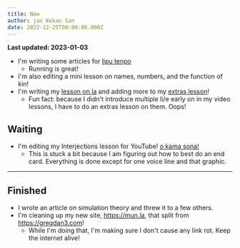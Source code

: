 ```yaml
---
title: Now
author: jan Kekan San
date: 2022-12-25T00:00:00.000Z
---
```

**Last updated: 2023-01-03**

- I'm writing some articles for [lipu tenpo](https://liputenpo.org/)
  - Running is great!
- I'm also editing a mini lesson on names, numbers, and the function of kin!
- I'm writing my [lesson on la](/sona/la.html) and adding more to my [extras lesson](/sona/bits.html)!
  - Fun fact: because I didn't introduce multiple li/e early on in my video lessons, I have to do an extras lesson on them. Oops!

## Waiting

- I'm editing my Interjections lesson for YouTube! [o kama sona!](https://youtube.com/@gregdan3d)
  - This is stuck a bit because I am figuring out how to best do an end card. Everything is done except for one voice line and that graphic.

---

## Finished

- I wrote an article on simulation theory and threw it to a few others.
- I'm cleaning up my new site, <https://mun.la>, that split from <https://gregdan3.com>!
  - While I'm doing that, I'm making sure I don't cause any link rot. Keep the internet alive!

